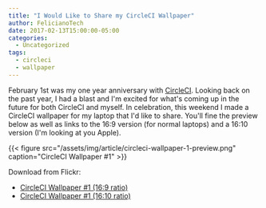 ```yaml
---
title: "I Would Like to Share my CircleCI Wallpaper"
author: FelicianoTech
date: 2017-02-13T15:00:00-05:00
categories:
  - Uncategorized
tags:
  - circleci
  - wallpaper
---
```


February 1st was my one year anniversary with [CircleCI][cci-site]. Looking back on the past year, I had a blast and I'm excited for what's coming up in the future for both CircleCI and myself. In celebration, this weekend I made a CircleCI wallpaper for my laptop that I'd like to share. You'll fine the preview below as well as links to the 16:9 version (for normal laptops) and a 16:10 version (I'm looking at you Apple).<!--more-->

{{< figure src="/assets/img/article/circleci-wallpaper-1-preview.png" caption="CircleCI Wallpaper #1" >}}

Download from Flickr:

- [CircleCI Wallpaper #1 (16:9 ratio)][flickr-169]
- [CircleCI Wallpaper #1 (16:10 ratio)][flickr-1610]



[cci-site]: https://circleci.com
[flickr-169]: https://www.flickr.com/photos/felicianotech/32843278376/in/dateposted-public/
[flickr-1610]: https://www.flickr.com/photos/felicianotech/32503726210/in/dateposted-public/
